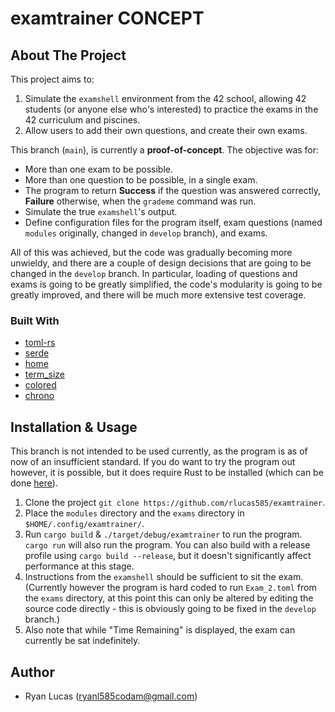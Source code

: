 # examtrainer **CONCEPT**

## About The Project

This project aims to:
1. Simulate the `examshell` environment from the 42 school, allowing 42
   students (or anyone else who's interested) to practice the exams in
   the 42 curriculum and piscines.
2. Allow users to add their own questions, and create their own exams.

This branch (`main`), is currently a **proof-of-concept**. The objective
was for:
* More than one exam to be possible.
* More than one question to be possible, in a single exam.
* The program to return **Success** if the question was answered
  correctly, **Failure** otherwise, when the `grademe` command was run.
* Simulate the true `examshell`'s output.
* Define configuration files for the program itself, exam questions
  (named `modules` originally, changed in `develop` branch), and exams.

All of this was achieved, but the code was gradually becoming more
unwieldy, and there are a couple of design decisions that are going to
be changed in the `develop` branch. In particular, loading of questions
and exams is going to be greatly simplified, the code's modularity
is going to be greatly improved, and there will be much more extensive
test coverage.

### Built With

* [toml-rs](https://github.com/alexcrichton/toml-rs)
* [serde](https://github.com/serde-rs/serde)
* [home](https://github.com/brson/home)
* [term_size](https://github.com/clap-rs/term_size-rs)
* [colored](https://github.com/mackwic/colored)
* [chrono](https://github.com/chronotope/chrono)

## Installation & Usage

This branch is not intended to be used currently, as the program is as
of now of an insufficient standard. If you do want to try the program
out however, it is possible, but it does require Rust to be installed
(which can be done [here](https://www.rust-lang.org/tools/install)).

1. Clone the project `git clone https://github.com/rlucas585/examtrainer`.
2. Place the `modules` directory and the `exams` directory in
   `$HOME/.config/examtrainer/`.
3. Run `cargo build` & `./target/debug/examtrainer` to run the program.
   `cargo run` will also run the program. You can also build with a
   release profile using `cargo build --release`, but it doesn't
   significantly affect performance at this stage.
4. Instructions from the `examshell` should be sufficient to sit the
   exam. (Currently however the program is hard coded to run
   `Exam_2.toml` from the `exams` directory, at this point this can only
   be altered by editing the source code directly - this is obviously
   going to be fixed in the `develop` branch.)
5. Also note that while "Time Remaining" is displayed, the exam can
   currently be sat indefinitely.

## Author

- Ryan Lucas (ryanl585codam@gmail.com)
